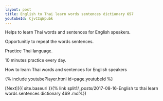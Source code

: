 ```yaml
---
layout: post
title: English to Thai learn words sentences dictionary 657 
youtubeId: CjvCIqWpubk
---
```

 
 
Helps to learn Thai words and sentences for English speakers.

Opportunitiy to repeat the words sentences. 

Practice Thai language. 
 
10 minutes practice every day. 
 
How to learn Thai words and sentences for English speakers 
 
{% include youtubePlayer.html id=page.youtubeId %}
 
 
[Next]({{ site.baseurl }}{% link  split1/_posts/2017-08-16-English to thai learn words sentences dictionary 469 .md%})
 
